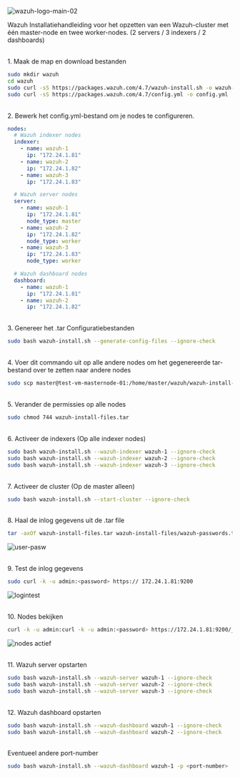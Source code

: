 
![wazuh-logo-main-02](https://github.com/michaelthielemans/ProjectHosting/assets/118989454/64aa9a11-f322-4818-909e-62e68ac4a955)


Wazuh Installatiehandleiding voor het opzetten van een Wazuh-cluster met één master-node en twee worker-nodes. (2 servers / 3 indexers / 2 dashboards)

<br/>1. Maak de map en download bestanden
````bash
sudo mkdir wazuh
cd wazuh
sudo curl -sS https://packages.wazuh.com/4.7/wazuh-install.sh -o wazuh-install.sh
sudo curl -sS https://packages.wazuh.com/4.7/config.yml -o config.yml
````

<br/>2. Bewerk het config.yml-bestand om je nodes te configureren.
```yaml
nodes:
  # Wazuh indexer nodes
  indexer:
    - name: wazuh-1
      ip: "172.24.1.81"
    - name: wazuh-2
      ip: "172.24.1.82"
    - name: wazuh-3
      ip: "172.24.1.83"

  # Wazuh server nodes
  server:
    - name: wazuh-1
      ip: "172.24.1.81"
      node_type: master
    - name: wazuh-2
      ip: "172.24.1.82"
      node_type: worker
    - name: wazuh-3
      ip: "172.24.1.83"
      node_type: worker

  # Wazuh dashboard nodes
  dashboard:
    - name: wazuh-1
      ip: "172.24.1.81"
    - name: wazuh-2
      ip: "172.24.1.82"
````

<br/>3. Genereer het .tar Configuratiebestanden
````bash
sudo bash wazuh-install.sh --generate-config-files --ignore-check
````

<br/>4. Voer dit commando uit op alle andere nodes om het gegenereerde tar-bestand over te zetten naar andere nodes
````bash
sudo scp master@test-vm-masternode-01:/home/master/wazuh/wazuh-install-files.tar ~/wazuh/
````

<br/>5.	Verander de permissies op alle nodes
````bash
sudo chmod 744 wazuh-install-files.tar
````

<br/>6.	Activeer de indexers (Op alle indexer nodes)
````bash
sudo bash wazuh-install.sh --wazuh-indexer wazuh-1 --ignore-check
sudo bash wazuh-install.sh --wazuh-indexer wazuh-2 --ignore-check
sudo bash wazuh-install.sh --wazuh-indexer wazuh-3 --ignore-check
````

<br/>7.	Activeer de cluster (Op de master alleen)
````bash
sudo bash wazuh-install.sh --start-cluster --ignore-check
````

<br/>8.	Haal de inlog gegevens uit de .tar file
````bash
tar -axOf wazuh-install-files.tar wazuh-install-files/wazuh-passwords.txt | grep -A 1 "admin"
````
![user-pasw](https://github.com/michaelthielemans/ProjectHosting/assets/118989454/c534e2f1-16f8-4d71-87fe-6ed83d6bd0fe)





<br/>9.	Test de inlog gegevens
````bash
sudo curl -k -u admin:<password> https:// 172.24.1.81:9200
````
![logintest](https://github.com/michaelthielemans/ProjectHosting/assets/118989454/e9ec901b-8042-4237-9b14-7752a2cd5b65)

<br/>10.	Nodes bekijken
````bash
curl -k -u admin:curl -k -u admin:<password> https://172.24.1.81:9200/_cat/nodes?v
````
![nodes actief](https://github.com/michaelthielemans/ProjectHosting/assets/118989454/65b73668-f35c-4f25-998b-4e44f681ae78)



<br/>11.	 Wazuh server opstarten
````bash
sudo bash wazuh-install.sh --wazuh-server wazuh-1 --ignore-check
sudo bash wazuh-install.sh --wazuh-server wazuh-2 --ignore-check
sudo bash wazuh-install.sh --wazuh-server wazuh-3 --ignore-check
````

<br/>12.	Wazuh dashboard opstarten
````bash
sudo bash wazuh-install.sh --wazuh-dashboard wazuh-1 --ignore-check
sudo bash wazuh-install.sh --wazuh-dashboard wazuh-2 --ignore-check
````

<br/>Eventueel andere port-number
````bash
sudo bash wazuh-install.sh --wazuh-dashboard wazuh-1 -p <port-number>
````
